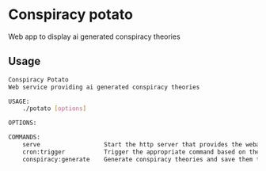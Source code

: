 # Conspiracy potato
Web app to display ai generated conspiracy theories

## Usage
```sh
Conspiracy Potato
Web service providing ai generated conspiracy theories

USAGE:
    ./potato [options]

OPTIONS:

COMMANDS:
    serve                  Start the http server that provides the webapp
    cron:trigger           Trigger the appropriate command based on the cron definition in the cron.yml file
    conspiracy:generate    Generate conspiracy theories and save them to the database
```
